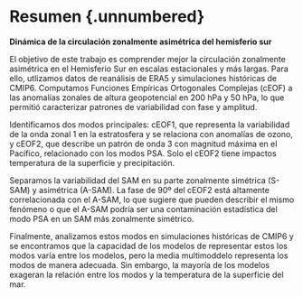 # Resumen {.unnumbered}

**Dinámica de la circulación zonalmente asimétrica del hemisferio sur**

El objetivo de este trabajo es comprender mejor la circulación zonalmente asimétrica en el Hemisferio Sur en escalas estacionales y más largas. Para ello, utlizamos datos de reanálisis de ERA5 y simulaciones históricas de CMIP6. Computamos Funciones Empíricas Ortogonales Complejas (cEOF) a las anomalías zonales de altura geopotencial en 200 hPa y 50 hPa, lo que permitió caracterizar patrones de variabilidad con fase y amplitud.

Identificamos dos modos principales: cEOF1, que representa la variabilidad de la onda zonal 1 en la estratosfera y se relaciona con anomalías de ozono, y cEOF2, que describe un patrón de onda 3 con magnitud máxima en el Pacífico, relacionado con los modos PSA. 
Solo el cEOF2 tiene impactos temperatura de la superficie y precipitación.

Separamos la variabilidad del SAM en su parte zonalmente simétrica (S-SAM) y asimétrica (A-SAM).
La fase de 90º del cEOF2 está altamente correlacionada con el A-SAM, lo que sugiere que pueden describir el mismo fenómeno o que el A-SAM podría ser una contaminación estadística del modo PSA en un SAM más zonalmente simétrico.

Finalmente, analizamos estos modos en simulaciones históricas de CMIP6 y se encontramos que la capacidad de los modelos de representar estos los modos varía entre los modelos, pero la media multimoddelo representa los modos de manera adecuada.
Sin embargo, la mayoría de los modelos exageran la relación entre los modos y la temperatura de la superficie del mar.
